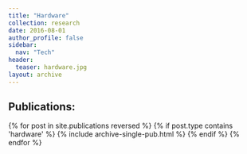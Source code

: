 ```yaml
---
title: "Hardware"
collection: research
date: 2016-08-01
author_profile: false
sidebar:
  nav: "Tech"
header:
  teaser: hardware.jpg
layout: archive
---
```


<h2>  Publications: </h2>
{% for post in site.publications reversed %}
  {% if post.type contains 'hardware' %}
    {% include archive-single-pub.html %}
  {% endif %}
{% endfor %}
